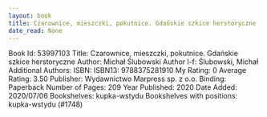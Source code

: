 ```yaml
---
layout: book
title: Czarownice, mieszczki, pokutnice. Gdańskie szkice herstoryczne
date_read: None
---
```


Book Id: 53997103
Title: Czarownice, mieszczki, pokutnice. Gdańskie szkice herstoryczne
Author: Michał Ślubowski
Author l-f: Ślubowski, Michał
Additional Authors: 
ISBN: 
ISBN13: 9788375281910
My Rating: 0
Average Rating: 3.50
Publisher: Wydawnictwo Marpress sp. z o.o.
Binding: Paperback
Number of Pages: 209
Year Published: 2020
Date Added: 2020/07/06
Bookshelves: kupka-wstydu
Bookshelves with positions: kupka-wstydu (#1748)

